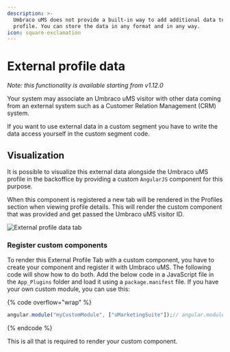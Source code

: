 ```yaml
---
description: >-
  Umbraco uMS does not provide a built-in way to add additional data to a
  profile. You can store the data in any format and in any way.
icon: square-exclamation
---
```


# External profile data

_Note: this functionality is available starting from v1.12.0_

Your system may associate an Umbraco uMS visitor with other data coming from an external system such as a Customer Relation Management (CRM) system.

If you want to use external data in a custom segment you have to write the data access yourself in the custom segment code.

## Visualization

It is possible to visualize this external data alongside the Umbraco uMS profile in the backoffice by providing a custom `AngularJS` component for this purpose.

When this component is registered a new tab will be rendered in the Profiles section when viewing profile details. This will render the custom component that was provided and get passed the Umbraco uMS visitor ID.

![External profile data tab]()

### Register custom components

To render this External Profile Tab with a custom component, you have to create your component and register it with Umbraco uMS. The following code will show how to do both. Add the below code in a JavaScript file in the `App_Plugins` folder and load it using a `package.manifest` file. If you have your own custom module, you can use this:

{% code overflow="wrap" %}
```javascript
angular.module("myCustomModule", ["uMarketingSuite"]);// angular.module("umbraco").requires.push("myCustomModule");// angular.module("myCustomModule").run([ ... ]) // Create a component. We create a component named "myCustomExternalProfileDataComponent" here:angular.module("umbraco").component("myCustomExternalProfileDataComponent", {  bindings: { visitorId: "<" },  template: "<h1>My custom external profile data component! visitorId = {{$ctrl.visitorId}}</h1>",  controller: [function () {    this.$onInit = function () {      // Your logic here    }  }]});// Register your custom external profile data component.// Please note you have to use kebab-case for your component name here// just like how you would use it in an AngularJS template (i.e. myCustomComponent -> my-custom-component)angular.module("umbraco").run(["umsCustomComponents", function (customComponents) {  customComponents.profiles.externalProfileData = "my-custom-external-profile-data-component";}]);
```
{% endcode %}

This is all that is required to render your custom component.
